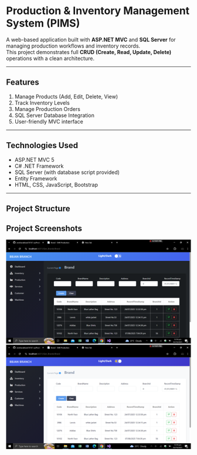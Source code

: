 # Production & Inventory Management System (PIMS)

A web-based application built with **ASP.NET MVC** and **SQL Server** for managing production workflows and inventory records.  
This project demonstrates full **CRUD (Create, Read, Update, Delete)** operations with a clean architecture.

---

## Features
1. Manage Products (Add, Edit, Delete, View)
2. Track Inventory Levels
3. Manage Production Orders
4. SQL Server Database Integration
5. User-friendly MVC interface

---

## Technologies Used
- ASP.NET MVC 5
- C# .NET Framework
- SQL Server (with database script provided)
- Entity Framework
- HTML, CSS, JavaScript, Bootstrap

---

## Project Structure

## Project Screenshots  

![Screenshot1](Screenshots/Screenshot%20(332).png)  
![Screenshot2](Screenshots/Screenshot%20(333).png)

